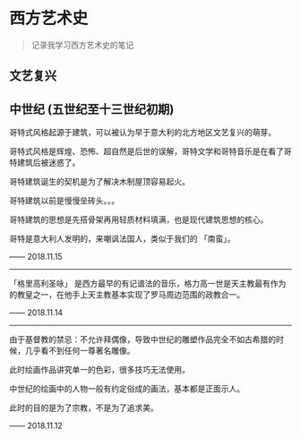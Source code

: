 # 西方艺术史

> 记录我学习西方艺术史的笔记

## 文艺复兴


## 中世纪 (五世纪至十三世纪初期)

哥特式风格起源于建筑，可以被认为早于意大利的北方地区文艺复兴的萌芽。

哥特式风格是辉煌、恐怖、超自然是后世的误解，哥特文学和哥特音乐是在看了哥特建筑后被迷惑了。

哥特建筑诞生的契机是为了解决木制屋顶容易起火。

哥特建筑以前是慢慢垒砖头。。。

哥特建筑的思想是先搭骨架再用轻质材料填满，也是现代建筑思想的核心。

哥特是意大利人发明的，来嘲讽法国人，类似于我们的 「南蛮」。

—— 2018.11.15

***

「格里高利圣咏」 是西方最早的有记谱法的音乐，格力高一世是天主教最有作为的教皇之一，在他手上天主教基本实现了罗马周边范围的政教合一。  

—— 2018.11.14

***

由于基督教的禁忌：不允许拜偶像，导致中世纪的雕塑作品完全不如古希腊的时候，几乎看不到任何一尊著名雕像。

此时绘画作品讲究单一的色彩，很多技巧无法使用。

中世纪的绘画中的人物一般有约定俗成的画法，基本都是正面示人。

此时的目的是为了宗教，不是为了追求美。

—— 2018.11.12



